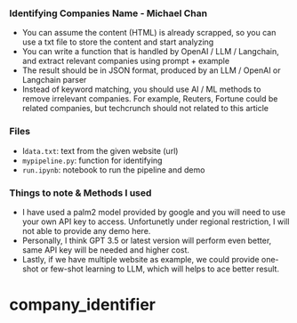 ### Identifying Companies Name - Michael Chan
- You can assume the content (HTML) is already scrapped, so you can use a txt file to store the content and start analyzing
- You can write a function that is handled by OpenAI / LLM / Langchain, and extract relevant companies using prompt + example
- The result should be in JSON format, produced by an LLM / OpenAI or Langchain parser
- Instead of keyword matching, you should use AI / ML methods to remove irrelevant companies. For example, Reuters, Fortune could be related companies, but techcrunch should not related to this article 

### Files
- I`data.txt`: text from the given website (url)
- `mypipeline.py`: function for identifying
- `run.ipynb`: notebook to run the pipeline and demo

### Things to note & Methods I used
- I have used a palm2 model provided by google and you will need to use your own API key to access. Unfortunetly under regional restriction, I will not able to provide any demo here.
- Personally, I think GPT 3.5 or latest version will perform even better, same API key will be needed and higher cost.
- Lastly, if we have multiple website as example, we could provide one-shot or few-shot learning to LLM, which will helps to ace better result.
# company_identifier
